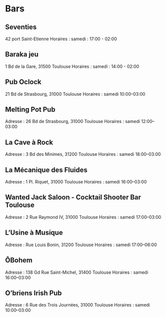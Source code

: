 # Bars 

## Seventies

42 port Saint-Etienne
Horaires : samedi : 17:00 - 02:00

## Baraka jeu

1 Bd de la Gare, 31500 Toulouse
Horaires : samedi : 14:00 - 02:00

## Pub Oclock

21 Bd de Strasbourg, 31000 Toulouse
Horaires : samedi 10:00–03:00

## Melting Pot Pub

Adresse : 26 Bd de Strasbourg, 31000 Toulouse
Horaires : samedi 12:00–03:00

## La Cave à Rock

Adresse : 3 Bd des Minimes, 31200 Toulouse
Horaires : samedi 18:00–03:00

## La Mécanique des Fluides

Adresse : 1 Pl. Riquet, 31000 Toulouse
Horaires : samedi 16:00–03:00

## Wanted Jack Saloon - Cocktail Shooter Bar Toulouse

Adresse : 2 Rue Raymond IV, 31000 Toulouse
Horaires : samedi 17:00–03:00

## L’Usine à Musique

Adresse : Rue Louis Bonin, 31200 Toulouse
Horaires : samedi 17:00–06:00

## ÔBohem

Adresse : 138 Gd Rue Saint-Michel, 31400 Toulouse
Horaires : samedi 16:00–03:00

## O’briens Irish Pub

Adresse : 6 Rue des Trois Journées, 31000 Toulouse
Horaires : samedi 10:00–03:00